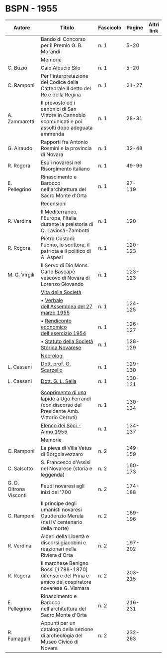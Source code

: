 # BSPN - 1955

| Autore                 | Titolo                                                                                                                                        | Fascicolo | Pagine  | Altri link |
|------------------------|-----------------------------------------------------------------------------------------------------------------------------------------------|-----------|---------|------------|
|                        | Bando di Concorso per il Premio G. B. Morandi                                                                                                 | n. 1      | 5-20    |            |
|                        | Memorie                                                                                                                                       |           |         |            |
| C. Buzio               | Caio Albucio Silo                                                                                                                             | n. 1      | 5-20    |            |
| C. Ramponi             | Per l'interpretazione del Codice della Cattedrale Il detto del Re e della Regina                                                              | n. 1      | 21-27   |            |
| A. Zammaretti          | Il prevosto ed i canonici di San Vittore in Cannobio scomunicati e poi assolti dopo adeguata ammenda                                          | n. 1      | 28-31   |            |
| G. Airaudo             | Rapporti fra Antonio Rosmini e la provincia di Novara                                                                                         | n. 1      | 32-48   |            |
| R. Rogora              | Esuli novaresi nel Risorgimento italiano                                                                                                      | n. 1      | 49-96   |            |
| E. Pellegrino          | Rinascimento e Barocco nell'architettura del Sacro Monte d'Orta                                                                               | n. 1      | 97-119  |            |
|                        | Recensioni                                                                                                                                    |           |         |            |
| R. Verdina             | Il Mediterraneo, l'Europa, l'Italia durante la preistoria di Q. Laviosa-Zambotti                                                              | n. 1      | 120     |            |
| R. Rogora              | Pietro Custodi: l'uomo, lo scrittore, il patriota e il politico di A. Aspesi                                                                  | n. 1      | 120-123 |            |
| M. G. Virgili          | Il Servo di Dio Mons. Carlo Bascapè vescovo di Novara di Lorenzo Giovando                                                                     | n. 1      | 123-123 |            |
|                        | [Vita della Società](http://www.ssno.it/BSPNo/bspn_vita55.html#550)                                                                           |           |         |            |
|                        | • [Verbale dell'Assemblea del 27 marzo 1955](http://www.ssno.it/BSPNo/bspn_vita55.html#551)                                                   | n. 1      | 124-125 |            |
|                        | • [Rendiconto economico dell'esercizio 1954](http://www.ssno.it/BSPNo/bspn_vita55.html#552)                                                   | n. 1      | 126-127 |            |
|                        | • [Statuto della Società Storica Novarese](http://www.ssno.it/BSPNo/bspn_vita55.html#553)                                                     | n. 1      | 128-129 |            |
|                        | [Necrologi](http://www.ssno.it/BSPNo/bspn_vita55.html#554)                                                                                    |           |         |            |
| L. Cassani             | [Dott. prof. O. Scarzello](http://www.ssno.it/BSPNo/bspn_vita55.html#555)                                                                     | n. 1      | 129-130 |            |
| L. Cassani             | [Dott. G. L. Sella](http://www.ssno.it/BSPNo/bspn_vita55.html#556)                                                                            | n. 1      | 130-131 |            |
|                        | [Scoprimento di una lapide a Ugo Ferrandi](http://www.ssno.it/BSPNo/bspn_vita55.html#557) (con discorso del Presidente Amb. Vittorio Cerruti) | n. 1      | 130-134 |            |
|                        | [Elenco dei Soci - Anno 1955](http://www.ssno.it/SSN/ssn_soci1955.html)                                                                       | n. 1      | 134-137 |            |
|                        | Memorie                                                                                                                                       |           |         |            |
| C. Ramponi             | La pieve di Villa Vetus di Borgolavezzaro                                                                                                     | n. 2      | 149-159 |            |
| C. Salsotto            | S. Francesco d'Assisi nel Novarese (storia e leggenda)                                                                                        | n. 2      | 160-173 |            |
| G. D. Oltrona Visconti | Feudi novaresi agli inizi del '700                                                                                                            | n. 2      | 174-188 |            |
| C. Ramponi             | Il principe degli umanisti novaresi Gaudenzio Merula (nel IV centenario della morte)                                                          | n. 2      | 189-196 |            |
| R. Verdina             | Alberi della Libertà e discorsi giacobini e reazionari nella Riviera d'Orta                                                                   | n. 2      | 197-202 |            |
| R. Rogora              | Il marchese Benigno Bossi [1788-1870] difensore del Prina e amico del cospiratore novarese G. Vismara                                         | n. 2      | 203-215 |            |
| E. Pellegrino          | Rinascimento e Barocco nell'architettura del Sacro Monte d'Orta                                                                               | n. 2      | 216-231 |            |
| R. Fumagalli           | Appunti per un catalogo della sezione di archeologia del Museo Civico di Novara                                                               | n. 2      | 232-263 |            |
